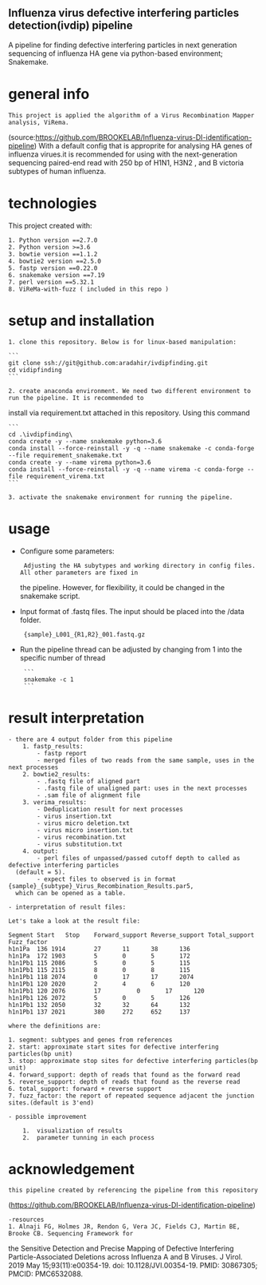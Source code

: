 ## Influenza virus defective interfering particles detection(ivdip) pipeline

A pipeline for finding defective interfering particles in next generation sequencing of influenza HA gene via python-based environment; Snakemake. 

# general info
	This project is applied the algorithm of a Virus Recombination Mapper analysis, ViRema. 
  (source:https://github.com/BROOKELAB/Influenza-virus-DI-identification-pipeline) With a default config that is approprite for analysing HA genes 
  of influenza virues.it is recommended for using with the next-generation sequencing paired-end read with 250 bp of H1N1, H3N2 , 
  and B victoria subtypes of human influenza.

# technologies

This project created with:
	
	1. Python version ==2.7.0
	2. Python version >=3.6
	3. bowtie version ==1.1.2
	4. bowtie2 version ==2.5.0
	5. fastp version ==0.22.0
	6. snakemake version ==7.19
	7. perl version ==5.32.1
	8. ViReMa-with-fuzz ( included in this repo )

# setup and installation

	1. clone this repository. Below is for linux-based manipulation:

	```
	git clone ssh://git@github.com:aradahir/ivdipfinding.git 
	cd vidipfinding
	```

	2. create anaconda environment. We need two different environment to run the pipeline. It is recommended to 
  install via requirement.txt attached in this repository. Using this command

	```
	cd .\ivdipfinding\
	conda create -y --name snakemake python=3.6
	conda install --force-reinstall -y -q --name snakemake -c conda-forge --file requirement_snakemake.txt
	conda create -y --name virema python=3.6
	conda install --force-reinstall -y -q --name virema -c conda-forge --file requirement_virema.txt
	```

	3. activate the snakemake environment for running the pipeline.

# usage

 - Configure some parameters:
 	 
 		Adjusting the HA subytypes and working directory in config files. All other parameters are fixed in 
    the pipeline. However, for flexibility, it could be changed in the snakemake script.

 - Input format of .fastq files. The input should be placed into the /data folder.

 		{sample}_L001_{R1,R2}_001.fastq.gz

 - Run the pipeline
 		thread can be adjusted by changing from 1 into the specific number of thread

 		```
 		snakemake -c 1
		```
# result interpretation

	- there are 4 output folder from this pipeline 
		1. fastp_results: 
			- fastp report 
			- merged files of two reads from the same sample, uses in the next processes
		2. bowtie2_results:
			- .fastq file of aligned part
			- .fastq file of unaligned part: uses in the next processes
			- .sam file of alignment file
		3. verima_results:
			- Deduplication result for next processes
			- virus insertion.txt
			- virus micro deletion.txt
			- virus micro insertion.txt
			- virus recombination.txt
			- virus substitution.txt
		4. output:
			- perl files of unpassed/passed cutoff depth to called as defective interfering particles 
      (default = 5).
			- expect files to observed is in format {sample}_{subtype}_Virus_Recombination_Results.par5, 
      which can be opened as a table.

	- interpretation of result files:

	Let's take a look at the result file:
```
Segment	Start	Stop	Forward_support	Reverse_support	Total_support	Fuzz_factor
h1n1Pa  136	1914		27		11		38		136
h1n1Pa  172	1903		5		0		5		172
h1n1Pb1 115	2086		5		0		5		115
h1n1Pb1 115	2115		8		0		8		115
h1n1Pb1 118	2074		0		17		17		2074
h1n1Pb1 120	2020		2		4		6		120
h1n1Pb1 120	2076		17	        0		17		120
h1n1Pb1 126	2072		5		0		5		126
h1n1Pb1 132	2050		32		32		64		132
h1n1Pb1 137	2021		380		272		652		137
```
	where the definitions are:

	1. segment: subtypes and genes from references
	2. start: approximate start sites for defective interfering particles(bp unit)
	3. stop: approximate stop sites for defective interfering particles(bp unit)
	4. forward_support: depth of reads that found as the forward read
	5. reverse_support: depth of reads that found as the reverse read
	6. total_support: forward + reverse support
	7. fuzz_factor: the report of repeated sequence adjacent the junction sites.(default is 3'end)

	- possible improvement

		1.  visualization of results
		2.  parameter tunning in each process

# acknowledgement
	this pipeline created by referencing the pipeline from this repository
  (https://github.com/BROOKELAB/Influenza-virus-DI-identification-pipeline)

	-resources
	1. Alnaji FG, Holmes JR, Rendon G, Vera JC, Fields CJ, Martin BE, Brooke CB. Sequencing Framework for 
  the Sensitive Detection and Precise Mapping of Defective Interfering Particle-Associated Deletions 
  across Influenza A and B Viruses. J Virol. 2019 May 15;93(11):e00354-19. doi: 10.1128/JVI.00354-19. 
  PMID: 30867305; PMCID: PMC6532088.
